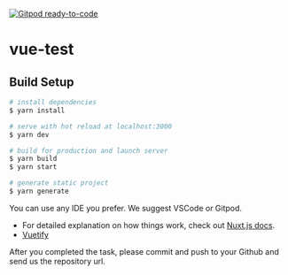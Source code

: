 [![Gitpod ready-to-code](https://img.shields.io/badge/Gitpod-ready--to--code-blue?logo=gitpod)](https://gitpod.io/#https://github.com/20051231/test_vue)

# vue-test

## Build Setup

```bash
# install dependencies
$ yarn install

# serve with hot reload at localhost:3000
$ yarn dev

# build for production and launch server
$ yarn build
$ yarn start

# generate static project
$ yarn generate
```

You can use any IDE you prefer. We suggest VSCode or Gitpod.

- For detailed explanation on how things work, check out [Nuxt.js docs](https://nuxtjs.org).
- [Vuetify](https://vuetifyjs.com/en/)

After you completed the task, please commit and push to your Github and send us the repository url.
